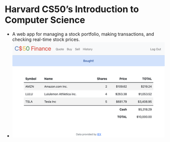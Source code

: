 # Harvard CS50’s Introduction to Computer Science


- A web app for managing a stock portfolio, making transactions, and checking real-time stock prices.
- ![alt text](https://github.com/Me-amarJEEt/finance/blob/main/static/screenshot.png)

